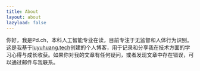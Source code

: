 ```yaml
---
title: About
layout: about
lazyload: false
---
```


你好，我是Pd.ch，本科人工智能专业在读，目前专注于无监督和人体行为识别。这是我基于[luyuhuang.tech](https://github.com/luyuhuang/luyuhuang.github.io.git)创建的个人博客，用于记录和分享我在技术方面的学习心得与成长收获。如果你对我的文章有任何疑问，或者发现文章中存在错误，可以通过邮件与我联系。